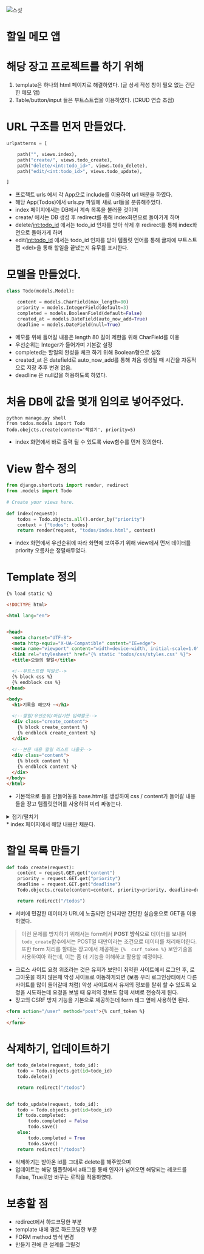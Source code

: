 ![스샷](../../screenshot/%ED%99%94%EB%A9%B4%20%EC%BA%A1%EC%B2%98%202022-09-28%20200655.png)

# 할일 메모 앱


# 해당 장고 프로젝트를 하기 위해
1.  template은 하나의 html 페이지로 해결하였다. (글 상세 작성 창이 필요 없는 간단한 메모 앱) 
2. Table/button/input 들은 부트스트랩을 이용하였다. (CRUD 연습 초점)

# URL 구조를 먼저 만들었다.
```python
urlpatterns = [

    path("", views.index),
    path("create/", views.todo_create),
    path("delete/<int:todo_id>", views.todo_delete),
    path("edit/<int:todo_id>", views.todo_update),

]
```
* 프로젝트 urls 에서 각 App으로 include를 이용하여 url 배분을 하였다.
* 해당 App(Todos)에서 urls.py 파일에 새로 url들을 분류해주었다.
* index 페이지에서는 DB에서 계속 목록을 불러올 것이며
* create/ 에서는 DB 생성 후 redirect를 통해 index화면으로 돌아가게 하며
* delete/<int:todo_id> 에서는 todo_id 인자를 받아 삭제 후 redirect를 통해 index화면으로 돌아가게 하며
* edit/<int:todo_id> 에서는 todo_id 인자를 받아 템플릿 언어를 통해 글자에 부트스트랩 \<del>을 통해 할일을 끝냈는지 유무를 표시한다.

# 모델을 만들었다.
```python
class Todo(models.Model):

    content = models.CharField(max_length=80)
    priority = models.IntegerField(default=3)
    completed = models.BooleanField(default=False)
    created_at = models.DateField(auto_now_add=True)
    deadline = models.DateField(null=True)
```

* 메모를 위해 들어갈 내용은 length 80 길이 제한을 위해 CharField를 이용
* 우선순위는 Integer가 들어가며 기본값 설정
* completed는 할일의 완성을 체크 하기 위해 Boolean형으로 설정
* created_at 은 datefield로 auto_now_add를 통해 처음 생성될 때 시간을 자동적으로 저장 추후 변경 없음.
* deadline 은 null값을 허용하도록 하였다.

# 처음 DB에 값을 몇개 임의로 넣어주었다.
```shell
python manage.py shell
from todos.models import Todo
Todo.obejcts.create(content='책읽기', priority=5)
```
* index 화면에서 바로 출력 될 수 있도록 view함수를 먼저 정의한다.

# View 함수 정의
```python
from django.shortcuts import render, redirect
from .models import Todo
 
# Create your views here.
  
def index(request):
    todos = Todo.objects.all().order_by("priority")
    context = {"todos": todos}
    return render(request, "todos/index.html", context)
```
* index 화면에서 우선순위에 따라 화면에 보여주기 위해 view에서 먼저 데이터를 priority 오름차순 정렬해두었다.

# Template 정의
```html
{% load static %}

<!DOCTYPE html>

<html lang="en">


<head>
  <meta charset="UTF-8">
  <meta http-equiv="X-UA-Compatible" content="IE=edge">
  <meta name="viewport" content="width=device-width, initial-scale=1.0">
  <link rel="stylesheet" href="{% static 'todos/css/styles.css' %}">
  <title>오늘의 할일</title>

  <!--부트스트랩 먹일곳-->
  {% block css %}
  {% endblock css %}
</head>
  
<body>
  <h1>기록을 해보자 ~</h1>

  <!--할일/우선순위/마감기한 입력할곳-->
  <div class="create_content">
    {% block create_content %}
    {% endblock create_content %}
  </div>
 
  <!--본문 내용 할일 리스트 나올곳-->
  <div class="content">
    {% block content %}
    {% endblock content %}
  </div>
</body>
</html>
```
* 기본적으로 틀을 만들어놓을 base.html을 생성하여 css / content가 들어갈 내용들을 장고 템플릿언어를 사용하여 미리 짜놓는다. 

<details>
<summary>접기/펼치기</summary>

```html
{% extends './base.html' %}
  
<!--나중에 따로 부트스트랩 적용할 것-->
{% block css %}
<link href="https://cdn.jsdelivr.net/npm/bootstrap@5.2.1/dist/css/bootstrap.min.css" rel="stylesheet"
  integrity="sha384-iYQeCzEYFbKjA/T2uDLTpkwGzCiq6soy8tYaI1GyVh/UjpbCx/TYkiZhlZB6+fzT" crossorigin="anonymous">
<script src="https://cdn.jsdelivr.net/npm/bootstrap@5.2.1/dist/js/bootstrap.bundle.min.js"
  integrity="sha384-u1OknCvxWvY5kfmNBILK2hRnQC3Pr17a+RTT6rIHI7NnikvbZlHgTPOOmMi466C8" crossorigin="anonymous"></script>
{% endblock css %}

{% block create_content %}
<div>
  <form action="create/">
    <div class="input-group mb-3">
      <span class="input-group-text" id="basic-addon1">할 일</span>
      <input type="text" name="content" class="form-control">
    </div>
    <div class="input-group mb-3">
      <span class="input-group-text" id="basic-addon1">우선 순위</span>
      <select name="priority" class="form-select">
        <optgroup label="우선순위">
          <option value="1">1</option>
          <option value="2">2</option>
          <option value="3">3</option>
          <option value="4">4</option>
          <option value="5">5</option>
        </optgroup>
      </select>
    </div>
    <div class="input-group mb-3">
      <span class="input-group-text" id="basic-addon1">마감 기한</span>
      <input type="date" name="deadline" class="form-control">
    </div>
    <div class="d-grid gap-2">
      <button type="submit" class="btn btn-outline-primary">할 일 추가</button>
    </div>
  </form>

  
</div>
{% endblock create_content %}
{% block content %}

<div>
  <table class="table my-5">
    <thead>
      <tr>
        <th scope="col">우선 순위</th>
        <th scope="col">할 일</th>
        <th scope="col">생성 날짜</th>
        <th scope="col">마감 기한</th>
        <th scope="col">진행 상태</th>
        <th scope="col">상태 변경</th>
        <th scope="col">삭제</th>
      </tr>
    </thead>
    <tbody>
      {% for todo in todos %}
      {% if todo.completed %}
      <tr>
        <td><del>{{todo.priority}}</del></td>
        <td><del>{{todo.content}}</del></td>
        <td><del>{{todo.created_at}}</del></td>
        <td><del>{{todo.deadline}}</del></td>
        <td><del>{{todo.completed}}</del></td>
        <td><a href="edit/{{todo.id}}"><button type="button" class="btn btn-primary">변경</button></a></td>
        <td><a href="delete/{{todo.id}}"><button type="button" class="btn btn-danger">삭제</button></a></td>
      </tr>
      {% else %}
      <tr>
        <td>{{todo.priority}}</td>
        <td>{{todo.content}}</td>
        <td>{{todo.created_at}}</td>
        <td>{{todo.deadline}}</td>
        <td>{{todo.completed}}</td>
        <td><a href="edit/{{todo.id}}"><button type="button" class="btn btn-primary">변경</button></a></td>
        <td><a href="delete/{{todo.id}}"><button type="button" class="btn btn-danger">삭제</button></a></td>
      </tr>
      {% endif %}
      {% endfor %}
  </table>
</div>
{% endblock content %}
```

</details>
* index 페이지에서 해당 내용만 채운다.

# 할일 목록 만들기
```python
def todo_create(request):
    content = request.GET.get("content")
    priority = request.GET.get("priority")
    deadline = request.GET.get("deadline")
    Todo.objects.create(content=content, priority=priority, deadline=deadline)

    return redirect("/todos")
```
* 서버에 민감한 데이터가 URL에 노출되면 안되지만 간단한 실습용으로 GET을 이용하였다. 
> 이런 문제를 방지하기 위해서는 form에서 **POST 방식**으로 데이터를 보내어 `todo_create`함수에서는 POST일 때만이라는 조건으로 데이터를 처리해야한다. 
> 또한 form 처리를 할때는 장고에서 제공하는 `{%  csrf_token %}` 보안기술을 사용하여아 하는데, 이는 좀 더 기능을 이해하고 활용할 예정이다.

* 크로스 사이트 요청 위조라는 것은 유저가 보안이 취약한 사이트에서 로그인 후, 로그아웃을 하지 않은채 악성 사이트로 이동하게되면 (보통 우리 로그인상태에서 다른 사이트를 많이 들어갈때 처럼) 악성 사이트에서 유저의 정보를 탈취 할 수 있도록 요청을 시도하는데 요청을 보낼 때 유저의 정보도 함께 서버로 전송하게 된다.
* 장고의 CSRF 방지 기능을 기본으로 제공하는데 form 태그 옆에 사용하면 된다.
```html
<form action="/user" method="post">{% csrf_token %}
    ...
</form>
```
# 삭제하기, 업데이트하기
```python
def todo_delete(request, todo_id):
    todo = Todo.objects.get(id=todo_id)
    todo.delete()

    return redirect("/todos")

    
def todo_update(request, todo_id):
    todo = Todo.objects.get(id=todo_id)
    if todo.completed:
        todo.completed = False
        todo.save()
    else:
        todo.completed = True
        todo.save()
    return redirect("/todos")
```

* 삭제하기는 받아온 id를 그대로 delete를 해주었으며
* 업데이트는 해당 템플릿에서 a태그를 통해 인자가 넘어오면 해당되는 레코드를 False, True로만 바꾸는 로직을 적용하였다.


# 보충할 점
* redirect에서 하드코딩한 부분
* template 내에 경로 하드코딩한 부분
* FORM method 방식 변경
* 만들기 전에 큰 설계를 그릴것